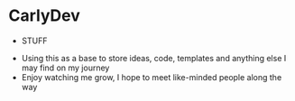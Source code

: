 # CarlyDev
- STUFF
* Using this as a base to store ideas, code, templates and anything else I may find on my journey
* Enjoy watching me grow, I hope to meet like-minded people along the way
